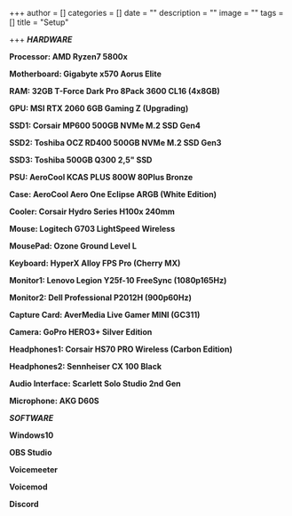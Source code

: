 +++
author = []
categories = []
date = ""
description = ""
image = ""
tags = []
title = "Setup"

+++
**_HARDWARE_**

**Processor: AMD Ryzen7 5800x**

**Motherboard: Gigabyte x570 Aorus Elite**

**RAM: 32GB T-Force Dark Pro 8Pack 3600 CL16 (4x8GB)**

**GPU: MSI RTX 2060 6GB Gaming Z (Upgrading)**

**SSD1: Corsair MP600 500GB NVMe M.2 SSD Gen4**

**SSD2: Toshiba OCZ RD400 500GB NVMe M.2 SSD Gen3**

**SSD3: Toshiba 500GB Q300 2,5" SSD**

**PSU: AeroCool KCAS PLUS 800W 80Plus Bronze**

**Case: AeroCool Aero One Eclipse ARGB (White Edition)**

**Cooler: Corsair Hydro Series H100x 240mm**

**Mouse: Logitech G703 LightSpeed Wireless**

**MousePad: Ozone Ground Level L**

**Keyboard: HyperX Alloy FPS Pro (Cherry MX)**

**Monitor1: Lenovo Legion Y25f-10 FreeSync (1080p165Hz)**

**Monitor2: Dell Professional P2012H (900p60Hz)**

**Capture Card: AverMedia Live Gamer MINI (GC311)**

**Camera: GoPro HERO3+ Silver Edition**

**Headphones1: Corsair HS70 PRO Wireless (Carbon Edition)**

**Headphones2: Sennheiser CX 100 Black**

**Audio Interface: Scarlett Solo Studio 2nd Gen**

**Microphone: AKG D60S**

**_SOFTWARE_**

**Windows10**

**OBS Studio**

**Voicemeeter**

**Voicemod**

**Discord**